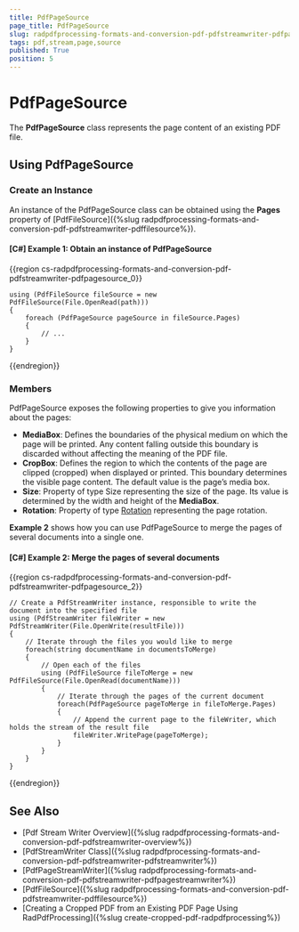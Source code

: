 ```yaml
---
title: PdfPageSource
page_title: PdfPageSource
slug: radpdfprocessing-formats-and-conversion-pdf-pdfstreamwriter-pdfpagesource
tags: pdf,stream,page,source
published: True
position: 5
---
```


# PdfPageSource

The **PdfPageSource** class represents the page content of an existing PDF file.

## Using PdfPageSource

### Create an Instance

An instance of the PdfPageSource class can be obtained using the **Pages** property of [PdfFileSource]({%slug radpdfprocessing-formats-and-conversion-pdf-pdfstreamwriter-pdffilesource%}).

#### **[C#] Example 1: Obtain an instance of PdfPageSource**

{{region cs-radpdfprocessing-formats-and-conversion-pdf-pdfstreamwriter-pdfpagesource_0}}
	
	using (PdfFileSource fileSource = new PdfFileSource(File.OpenRead(path)))
	{
	    foreach (PdfPageSource pageSource in fileSource.Pages)
	    {
	    	// ...                  
	    }
	}
{{endregion}}

### Members

PdfPageSource exposes the following properties to give you information about the pages:

* **MediaBox**: Defines the boundaries of the physical medium on which the page will be printed. Any content falling outside this boundary is discarded without affecting the meaning of the PDF file. 
* **CropBox**: Defines the region to which the contents of the page are clipped (cropped) when displayed or printed. This boundary determines the visible page content. The default value is the page’s media box. 
* **Size**: Property of type Size representing the size of the page. Its value is determined by the width and height of the **MediaBox**.
* **Rotation**: Property of type [Rotation](https://docs.telerik.com/devtools/document-processing/api/Telerik.Windows.Documents.Fixed.Model.Data.Rotation.html) representing the page rotation. 

**Example 2** shows how you can use PdfPageSource to merge the pages of several documents into a single one.

#### **[C#] Example 2: Merge the pages of several documents**

{{region cs-radpdfprocessing-formats-and-conversion-pdf-pdfstreamwriter-pdfpagesource_2}}

	// Create a PdfStreamWriter instance, responsible to write the document into the specified file
	using (PdfStreamWriter fileWriter = new PdfStreamWriter(File.OpenWrite(resultFile)))
	{
	    // Iterate through the files you would like to merge
	    foreach(string documentName in documentsToMerge)
	    {
	        // Open each of the files
	        using (PdfFileSource fileToMerge = new PdfFileSource(File.OpenRead(documentName)))
	        {
	            // Iterate through the pages of the current document
	            foreach(PdfPageSource pageToMerge in fileToMerge.Pages)
	            {
	                // Append the current page to the fileWriter, which holds the stream of the result file
	                fileWriter.WritePage(pageToMerge);
	            }
	        }
	    }
	}

{{endregion}}

## See Also

* [Pdf Stream Writer Overview]({%slug radpdfprocessing-formats-and-conversion-pdf-pdfstreamwriter-overview%})
* [PdfStreamWriter Class]({%slug radpdfprocessing-formats-and-conversion-pdf-pdfstreamwriter-pdfstreamwriter%})
* [PdfPageStreamWriter]({%slug radpdfprocessing-formats-and-conversion-pdf-pdfstreamwriter-pdfpagestreamwriter%})
* [PdfFileSource]({%slug radpdfprocessing-formats-and-conversion-pdf-pdfstreamwriter-pdffilesource%})
* [Creating a Cropped PDF from an Existing PDF Page Using RadPdfProcessing]({%slug create-cropped-pdf-radpdfprocessing%})